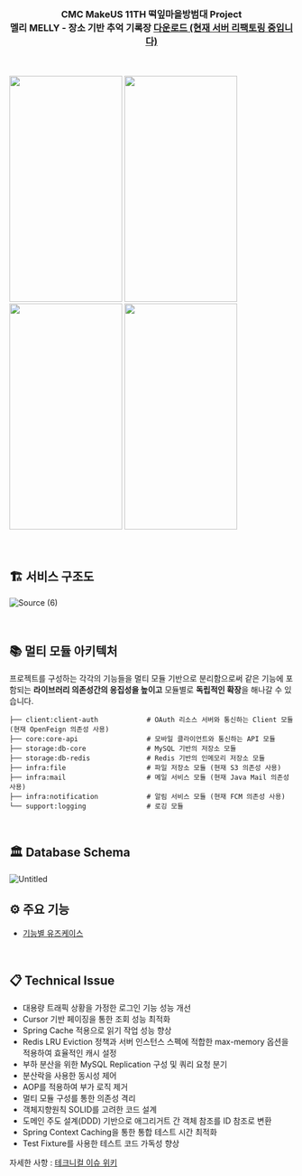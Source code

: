 
<div align="center">

<h3>CMC MakeUS 11TH 떡잎마을방범대 Project <br>
  멜리 MELLY - 장소 기반 추억 기록장 <a href=https://apps.apple.com/kr/app/%EB%A9%9C%EB%A6%AC-melly-%EC%9E%A5%EC%86%8C-%EA%B8%B0%EB%B0%98-%EC%B6%94%EC%96%B5-%EA%B8%B0%EB%A1%9D%EC%9E%A5/id6444202109>다운로드 (현재 서버 리팩토링 중입니다)</a></h3>
</div>
<br>
<br>
<div text-align: center>
<img src="https://user-images.githubusercontent.com/82302520/201556888-178a06ed-6839-43da-8194-5f48739d059d.png"  width="200" height="400">
<img src="https://user-images.githubusercontent.com/82302520/201556895-0a567bee-c4c4-466f-8615-7a804545b848.png"  width="200" height="400">
<img src="https://user-images.githubusercontent.com/82302520/201556897-a05261d3-cd7e-436b-958e-eb8ecf38f3de.png"  width="200" height="400">
<img src="https://user-images.githubusercontent.com/82302520/201556901-cd4c2cc2-0bed-4aab-8e4e-6fffe591f1d1.png"  width="200" height="400">
  </div>

<br>
<br>

## 🏗️ 서비스 구조도
![Source (6)](https://github.com/CMC11th-Melly/Melly_Server/assets/82302520/5381eaa9-f9af-48d8-aa45-0b943447fd0d)


<br>

## 📚 멀티 모듈 아키텍처
프로젝트를 구성하는 각각의 기능들을 멀티 모듈 기반으로 분리함으로써 같은 기능에 포함되는 **라이브러리 의존성간의 응집성을 높이고** 모듈별로 **독립적인 확장**을 해나갈 수 있습니다. 
```
├── client:client-auth            # OAuth 리소스 서버와 통신하는 Client 모듈 (현재 OpenFeign 의존성 사용)
├── core:core-api                 # 모바일 클라이언트와 통신하는 API 모듈    
├── storage:db-core               # MySQL 기반의 저장소 모듈
├── storage:db-redis              # Redis 기반의 인메모리 저장소 모듈
├── infra:file                    # 파일 저장소 모듈 (현재 S3 의존성 사용)     
├── infra:mail                    # 메일 서비스 모듈 (현재 Java Mail 의존성 사용)
├── infra:notification            # 알림 서비스 모듈 (현재 FCM 의존성 사용) 
└── support:logging               # 로깅 모듈          
```
<br>

## 🏛️ Database Schema
![Untitled](https://github.com/CMC11th-Melly/Melly_Server/assets/82302520/959d78e6-596b-4af7-8c12-48d6ce10e776)

## ⚙️ 주요 기능
- [기능별 유즈케이스](https://github.com/CMC11th-Melly/Melly_Server/wiki/Use-Case)
<br>

## 📋 Technical Issue

- 대용량 트래픽 상황을 가정한 로그인 기능 성능 개선
- Cursor 기반 페이징을 통한 조회 성능 최적화
- Spring Cache 적용으로 읽기 작업 성능 향상
- Redis LRU Eviction 정책과 서버 인스턴스 스펙에 적합한 max-memory 옵션을 적용하여 효율적인 캐시 설정
- 부하 분산을 위한 MySQL Replication 구성 및 쿼리 요청 분기
- 분산락을 사용한 동시성 제어
- AOP를 적용하여 부가 로직 제거
- 멀티 모듈 구성를 통한 의존성 격리
- 객체지향원칙 SOLID를 고려한 코드 설계
- 도메인 주도 설계(DDD) 기반으로 애그리거트 간 객체 참조를 ID 참조로 변환
- Spring Context Caching을 통한 통합 테스트 시간 최적화
- Test Fixture를 사용한 테스트 코드 가독성 향상

자세한 사항 : [테크니컬 이슈 위키](https://github.com/CMC11th-Melly/Melly_Server/wiki/Technical-Issue)

